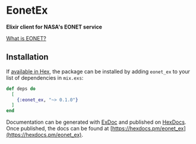 # EonetEx

**Elixir client for NASA's EONET service**

[What is EONET?](https://eonet.sci.gsfc.nasa.gov/what-is-eonet)

## Installation

If [available in Hex](https://hex.pm/docs/publish), the package can be installed
by adding `eonet_ex` to your list of dependencies in `mix.exs`:

```elixir
def deps do
  [
    {:eonet_ex, "~> 0.1.0"}
  ]
end
```

Documentation can be generated with [ExDoc](https://github.com/elixir-lang/ex_doc)
and published on [HexDocs](https://hexdocs.pm). Once published, the docs can
be found at [https://hexdocs.pm/eonet_ex](https://hexdocs.pm/eonet_ex).

